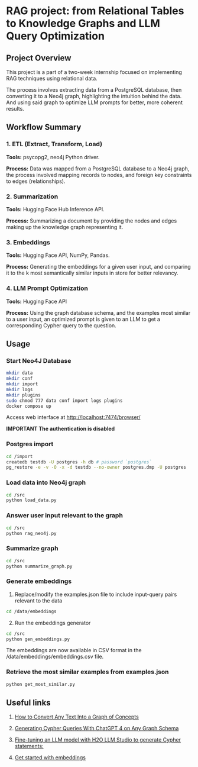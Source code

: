 # RAG project: from Relational Tables to Knowledge Graphs and LLM Query Optimization


## Project Overview
This project is a part of a two-week internship focused on implementing RAG techniques using relational data. 

The process involves extracting data from a PostgreSQL database, then converting it to a Neo4j graph, highlighting the intuition behind the data. And using said graph to optimize LLM prompts for better, more coherent results.

## Workflow Summary
### 1. ETL (Extract, Transform, Load)
**Tools:** psycopg2, neo4j Python driver.

**Process:** Data was mapped from a PostgreSQL database to a Neo4j graph, the process involved mapping records to nodes, and foreign key constraints to edges (relationships).

### 2. Summarization
**Tools:** Hugging Face Hub Inference API.

**Process:** Summarizing a document by providing the nodes and edges making up the knowledge graph representing it.

### 3. Embeddings
**Tools:** Hugging Face API, NumPy, Pandas.

**Process:** Generating the embeddings for a given user input, and comparing it to the k most semantically similar inputs in store for better relevancy.

### 4. LLM Prompt Optimization
**Tools:** Hugging Face API

**Process:** Using the graph database schema, and the examples most similar to a user input, an optimized prompt is given to an LLM to get a corresponding Cypher query to the question.
## Usage
### Start Neo4J Database 

```bash
mkdir data
mkdir conf 
mkdir import
mkdir logs
mkdir plugins
sudo chmod 777 data conf import logs plugins
docker compose up
```

Access web interface at [http://localhost:7474/browser/](http://localhost:7474/browser/)

**IMPORTANT The authentication is disabled**


### Postgres import 

```bash
cd /import 
createdb testdb -U postgres -h db # password `postgres` 
pg_restore -e -v -O -x -d testdb --no-owner postgres.dmp -U postgres
```

### Load data into Neo4j graph

```bash
cd /src 
python load_data.py
```

### Answer user input relevant to the graph
```bash
cd /src
python rag_neo4j.py
```

### Summarize graph

```bash
cd /src
python summarize_graph.py
```

### Generate embeddings
1. Replace/modify the examples.json file to include input-query pairs relevant to the data

```bash
cd /data/embeddings
```
2. Run the embeddings generator
```bash
cd /src
python gen_embeddings.py
```

The embeddings are now available in CSV format in the /data/embeddings/embeddings.csv file.

### Retrieve the most similar examples from examples.json
```bash
python get_most_similar.py
```

## Useful links

 1. [How to Convert Any Text Into a Graph of Concepts](https://towardsdatascience.com/how-to-convert-any-text-into-a-graph-of-concepts-110844f22a1a)

 2. [Generating Cypher Queries With ChatGPT 4 on Any Graph Schema](https://medium.com/neo4j/generating-cypher-queries-with-chatgpt-4-on-any-graph-schema-a57d7082a7e7)

 3. [Fine-tuning an LLM model with H2O LLM Studio to generate Cypher statements:](https://towardsdatascience.com/fine-tuning-an-llm-model-with-h2o-llm-studio-to-generate-cypher-statements-3f34822ad5)

 4. [Get started with embeddings](https://huggingface.co/blog/getting-started-with-embeddings)
 